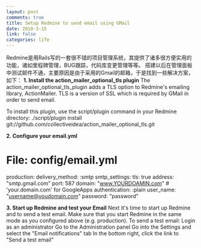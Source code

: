 ```yaml
--- 
layout: post
comments: true
title: Setup Redmine to send email using GMail
date: 2010-3-15
link: false
categories: life
---
```

Redmine是用Rails写的一套很不错的项目管理系统，其提供了诸多很方便实用的功能，诸如里程碑管理，BUG跟踪，代码库变更管理等等。
搭建以后在管理面板中测试邮件不通，主要原因是由于采用的Gmail的邮箱，于是找到一些解决方案，如下：
<strong>1. Install the action_mailer_optional_tls plugin</strong>
The action_mailer_optional_tls_plugin adds a TLS option to Redmine's emailing library, ActionMailer. TLS is a version of SSL which is required by GMail in order to send email.

To install this plugin, use the script/plugin command in your Redmine directory:
  ./script/plugin install git://github.com/collectiveidea/action_mailer_optional_tls.git

<strong>2. Configure your email.yml</strong>
# File: config/email.yml
production:
   delivery_method: :smtp
   smtp_settings:
     tls: true
     address: "smtp.gmail.com"
     port: 587
     domain: "www.YOURDOAMIN.com" # 'your.domain.com' for GoogleApps
     authentication: :plain
     user_name: "username@youdomain.com"
     password: "password"

<strong>3. Start up Redmine and test your Email</strong>
Next it's time to start up Redmine and to send a test email. Make sure that you start Redmine in the same mode as you configured above (e.g. production). To send a test email:
Login as an administrator
Go to the Administration panel
Go into the Settings and select the "Email notifications" tab
In the bottom right, click the link to "Send a test email"
